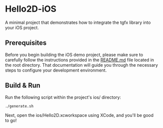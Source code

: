 # Hello2D-iOS

A minimal project that demonstrates how to integrate the tgfx library into your iOS project.

## Prerequisites

Before you begin building the iOS demo project, please make sure to carefully follow the instructions
provided in the [README.md](../README.md) file located in the root directory. That documentation will guide you 
through the necessary steps to configure your development environment.

## Build & Run

Run the following script within the project's ios/ directory:

```
./generate.sh
```

Next, open the ios/Hello2D.xcworkspace using XCode, and you'll be good to go!

